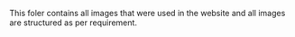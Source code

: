 This foler contains all images that were used in the website and all images are structured as per requirement.
